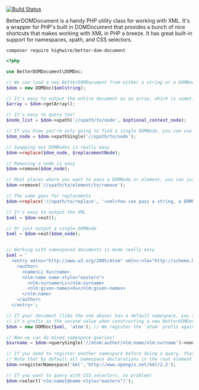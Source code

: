 [![Build Status](https://travis-ci.org/highwire/opensource-php-BetterDOMDocument.svg?branch=master)](https://travis-ci.org/highwire/opensource-php-BetterDOMDocument)

BetterDOMDocument is a handy PHP utility class for working with XML. It's a wrapper for PHP's built in DOMDocument that provides a bunch of nice shortcuts that
makes working with XML in PHP a breeze. It has great built-in support for namespaces, xpath, and CSS selectors.

```
composer require highwire/better-dom-document
```

```php
<?php

use BetterDOMDocument\DOMDoc;

// We can load a new BetterDOMDocument from either a string or a DOMNode object
$dom = new DOMDoc($xmlstring);

// It's easy to output the entire document as an array, which is sometimes easier to work with in PHP
$array = $dom->getArray();

// It's easy to query too!
$node_list = $dom->xpath('//xpath/to/node', $optional_context_node);

// If you know you're only going to find a single DOMNode, you can use a querySingle
$dom_node = $dom->xpathSingle('//xpath/to/node');

// Swapping out DOMNodes is really easy
$dom->replace($dom_node, $replacementNode);

// Removing a node is easy
$dom->remove($dom_node);

// Most places where you want to pass a DOMNode or element, you can just pass an xpath instead
$dom->remove('//xpath/to/element/to/remove');

// The same goes for replacments
$dom->replace('//xpath/to/replace', '<xml>You can pass a string, a DOMNode, or a document</xml>');

// It's easy to output the XML
$xml = $dom->out();

// Or just output a single DOMNode
$xml = $dom->out($dom_node);


// Working with namespaced documents is made really easy
$xml = '
  <entry xmlns="http://www.w3.org/2005/Atom" xmlns:nlm="http://schema.highwire.org/NLM/Journal">
    <author>
      <name>Li Xu</name>
      <nlm:name name-style="eastern">
        <nlm:surname>Li</nlm:surname>
        <nlm:given-names>Xu</nlm:given-names>
      </nlm:name>
    </author>
  </entry>';

// If your document (like the one above) has a default namespace, you should declare 
// it's prefix as the second value when constructing a new BetterDOMDocument
$dom = new DOMDoc($xml, 'atom'); // We register the 'atom' prefix against the default namespace

// Now we can do mixed namespace queries!
$surname = $dom->querySingle('//atom:author/nlm:name/nlm:surname')->nodeValue;

// If you need to register another namespace before doing a query, thats a snap.
// Note that by default all namespace declarations in the root element are automatically registered. 
$dom->registerNamespace('kml','http://www.opengis.net/kml/2.2');

// If you want to query with CSS selectors, no problem!
$dom->select('nlm:name[@name-style="eastern"]');

